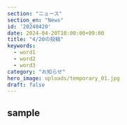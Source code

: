 ```yaml
---
section: "ニュース"
section_en: "News"
id: '20240420'
date: 2024-04-20T10:00:00+09:00
title: "4/20の投稿"
keywords:
  - word1
  - word2
  - word3
category: "お知らせ"
hero_image: uploads/temporary_01.jpg
draft: false
---
```


## sample